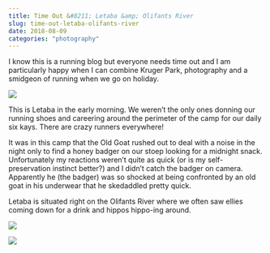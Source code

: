 ```yaml
---
title: Time Out &#8211; Letaba &amp; Olifants River
slug: time-out-letaba-olifants-river
date: 2018-08-09
categories: "photography"
---
```


<p>I know this is a running blog but everyone needs time out and I am particularly happy when I can combine Kruger Park, photography and a smidgeon of running when we go on holiday.</p>
<p><img src="https://res.cloudinary.com/dy6grlu8z/image/upload/v1558841577/ei23etsrglzh7ydy6ugm.jpg"/></p>
<p>This is Letaba in the early morning. We weren’t the only ones donning our running shoes and careering around the perimeter of the camp for our daily six kays. There are crazy runners everywhere!</p>
<p>It was in this camp that the Old Goat rushed out to deal with a noise in the night only to find a honey badger on our stoep looking for a midnight snack. Unfortunately my reactions weren’t quite as quick (or is my self-preservation instinct better?) and I didn’t catch the badger on camera. Apparently he (the badger) was so shocked at being confronted by an old goat in his underwear that he skedaddled pretty quick.</p>
<p>Letaba is situated right on the Olifants River where we often saw ellies coming down for a drink and hippos hippo-ing around.</p>
<p><img src="https://res.cloudinary.com/dy6grlu8z/image/upload/v1558841579/okw9hzyj4haj0ptxodly.jpg"/></p>
<p><img src="https://res.cloudinary.com/dy6grlu8z/image/upload/v1558841581/ky6aif55oxevsbvjtv7r.jpg"/></p>
<p> </p>







